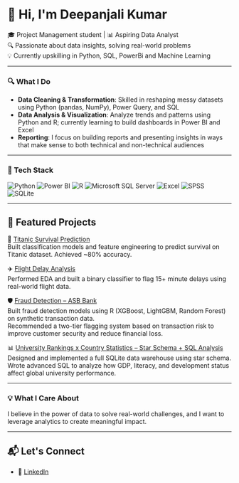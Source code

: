# 👋 Hi, I'm Deepanjali Kumar

🎓 Project Management student | 📊 Aspiring Data Analyst  
🔍 Passionate about data insights, solving real-world problems  
💡 Currently upskilling in Python, SQL, PowerBi and Machine Learning

---

### 🔍 What I Do

- **Data Cleaning & Transformation**: Skilled in reshaping messy datasets using Python (pandas, NumPy), Power Query, and SQL  
- **Data Analysis & Visualization**: Analyze trends and patterns using Python and R; currently learning to build dashboards in Power BI and Excel  
- **Reporting**: I focus on building reports and presenting insights in ways that make sense to both technical and non-technical audiences

---

### 🧰 Tech Stack

![Python](https://img.shields.io/badge/Python-3776AB?style=for-the-badge&logo=python&logoColor=white)
![Power BI](https://img.shields.io/badge/Power%20BI-F2C811?style=for-the-badge&logo=powerbi&logoColor=black)
![R](https://img.shields.io/badge/R-276DC3?style=for-the-badge&logo=r&logoColor=white)
![Microsoft SQL Server](https://img.shields.io/badge/Microsoft_SQL_Server-CC2927?style=for-the-badge&logo=microsoftsqlserver&logoColor=white)
![Excel](https://img.shields.io/badge/Excel-217346?style=for-the-badge&logo=microsoft-excel&logoColor=white)
![SPSS](https://img.shields.io/badge/SPSS-FF6F61?style=for-the-badge)
![SQLite](https://img.shields.io/badge/SQLite-003B57?style=for-the-badge&logo=sqlite&logoColor=white)

---
## 🚀 Featured Projects

🚢 [Titanic Survival Prediction](https://github.com/dpanjali/Titanic)  
Built classification models and feature engineering to predict survival on Titanic dataset. Achieved ~80% accuracy.

✈️ [Flight Delay Analysis](https://github.com/dpanjali/FlightDelay_Analysis)  
Performed EDA and built a binary classifier to flag 15+ minute delays using real-world flight data.

🛡️ [Fraud Detection – ASB Bank](https://github.com/dpanjali/FraudDetection)  
Built fraud detection models using R (XGBoost, LightGBM, Random Forest) on synthetic transaction data.  
Recommended a two-tier flagging system based on transaction risk to improve customer security and reduce financial loss.

📊 [University Rankings x Country Statistics – Star Schema + SQL Analysis](https://github.com/dpanjali/UniversityRanking_SQLWarehouse)  
Designed and implemented a full SQLite data warehouse using star schema.  
Wrote advanced SQL to analyze how GDP, literacy, and development status affect global university performance.

---

### 💡 What I Care About

I believe in the power of data to solve real-world challenges, and I want to leverage analytics to create meaningful impact.

---

## 📬 Let's Connect

- 💼 [LinkedIn](https://www.linkedin.com/in/deepanjali-kumar-2a5518186/)
